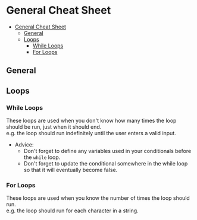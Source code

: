 # General Cheat Sheet

- [General Cheat Sheet](#general-cheat-sheet)
  - [General](#general)
  - [Loops](#loops)
    - [While Loops](#while-loops)
    - [For Loops](#for-loops)

## General

## Loops

### While Loops

These loops are used when you don't know how many times the loop should be run, just when it should end. <br>
e.g. the loop should run indefinitely until the user enters a valid input.

- Advice:
  - Don't forget to define any variables used in your conditionals before the `while` loop.
  - Don't forget to update the conditional somewhere in the while loop so that it will eventually become false.

### For Loops

These loops are used when you know the number of times the loop should run.<br>
e.g. the loop should run for each character in a string.
